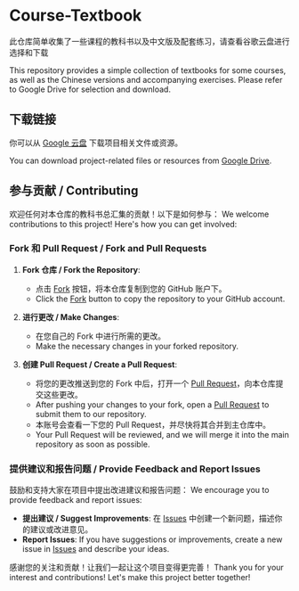 # Course-Textbook

此仓库简单收集了一些课程的教科书以及中文版及配套练习，请查看谷歌云盘进行选择和下载

This repository provides a simple collection of textbooks for some courses, as well as the Chinese versions and accompanying exercises. Please refer to Google Drive for selection and download.


## 下载链接

你可以从 [Google 云盘]([https://drive.google.com/your-link](https://drive.google.com/drive/folders/1TxL-B-34rFr9Ty93B-SwUv4T6t5mGLWW?usp=drive_link)) 下载项目相关文件或资源。

You can download project-related files or resources from [Google Drive](https://drive.google.com/drive/folders/1TxL-B-34rFr9Ty93B-SwUv4T6t5mGLWW?usp=drive_link).

## 参与贡献 / Contributing

欢迎任何对本仓库的教科书总汇集的贡献！以下是如何参与：
We welcome contributions to this project! Here's how you can get involved:

### Fork 和 Pull Request / Fork and Pull Requests

1. **Fork 仓库 / Fork the Repository**:
   - 点击 [Fork](https://github.com/Mattya-Liang/Course-Textbook/fork) 按钮，将本仓库复制到您的 GitHub 账户下。
   - Click the [Fork](https://github.com/Mattya-Liang/Course-Textbook/fork) button to copy the repository to your GitHub account.

2. **进行更改 / Make Changes**:
   - 在您自己的 Fork 中进行所需的更改。
   - Make the necessary changes in your forked repository.

3. **创建 Pull Request / Create a Pull Request**:
   - 将您的更改推送到您的 Fork 中后，打开一个 [Pull Request](https://github.com/Mattya-Liang/Course-Textbook/pulls)，向本仓库提交这些更改。
   - After pushing your changes to your fork, open a [Pull Request](https://github.com/Mattya-Liang/Course-Textbook/pulls) to submit them to our repository.
   - 本账号会查看一下您的 Pull Request，并尽快将其合并到主仓库中。
   - Your Pull Request will be reviewed, and we will merge it into the main repository as soon as possible.

### 提供建议和报告问题 / Provide Feedback and Report Issues

鼓励和支持大家在项目中提出改进建议和报告问题：
We encourage you to provide feedback and report issues:

- **提出建议 / Suggest Improvements**: 在 [Issues](https://github.com/Mattya-Liang/Course-Textbook/issues) 中创建一个新问题，描述你的建议或改进意见。
- **Report Issues**: If you have suggestions or improvements, create a new issue in [Issues](https://github.com/Mattya-Liang/Course-Textbook/issues) and describe your ideas.

感谢您的关注和贡献！让我们一起让这个项目变得更完善！
Thank you for your interest and contributions! Let's make this project better together!

